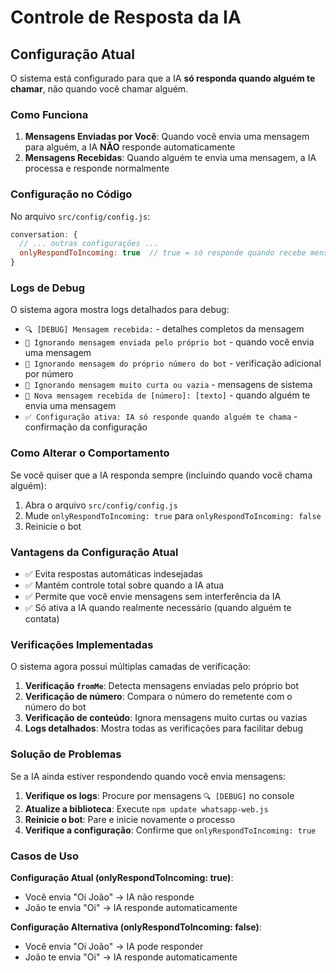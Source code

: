 # Controle de Resposta da IA

## Configuração Atual

O sistema está configurado para que a IA **só responda quando alguém te chamar**, não quando você chamar alguém.

### Como Funciona

1. **Mensagens Enviadas por Você**: Quando você envia uma mensagem para alguém, a IA **NÃO** responde automaticamente
2. **Mensagens Recebidas**: Quando alguém te envia uma mensagem, a IA processa e responde normalmente

### Configuração no Código

No arquivo `src/config/config.js`:

```javascript
conversation: {
  // ... outras configurações ...
  onlyRespondToIncoming: true  // true = só responde quando recebe mensagem
}
```

### Logs de Debug

O sistema agora mostra logs detalhados para debug:

- `🔍 [DEBUG] Mensagem recebida:` - detalhes completos da mensagem
- `🚫 Ignorando mensagem enviada pelo próprio bot` - quando você envia uma mensagem
- `🚫 Ignorando mensagem do próprio número do bot` - verificação adicional por número
- `🚫 Ignorando mensagem muito curta ou vazia` - mensagens de sistema
- `📱 Nova mensagem recebida de [número]: [texto]` - quando alguém te envia uma mensagem
- `✅ Configuração ativa: IA só responde quando alguém te chama` - confirmação da configuração

### Como Alterar o Comportamento

Se você quiser que a IA responda sempre (incluindo quando você chama alguém):

1. Abra o arquivo `src/config/config.js`
2. Mude `onlyRespondToIncoming: true` para `onlyRespondToIncoming: false`
3. Reinicie o bot

### Vantagens da Configuração Atual

- ✅ Evita respostas automáticas indesejadas
- ✅ Mantém controle total sobre quando a IA atua
- ✅ Permite que você envie mensagens sem interferência da IA
- ✅ Só ativa a IA quando realmente necessário (quando alguém te contata)

### Verificações Implementadas

O sistema agora possui múltiplas camadas de verificação:

1. **Verificação `fromMe`**: Detecta mensagens enviadas pelo próprio bot
2. **Verificação de número**: Compara o número do remetente com o número do bot
3. **Verificação de conteúdo**: Ignora mensagens muito curtas ou vazias
4. **Logs detalhados**: Mostra todas as verificações para facilitar debug

### Solução de Problemas

Se a IA ainda estiver respondendo quando você envia mensagens:

1. **Verifique os logs**: Procure por mensagens `🔍 [DEBUG]` no console
2. **Atualize a biblioteca**: Execute `npm update whatsapp-web.js`
3. **Reinicie o bot**: Pare e inicie novamente o processo
4. **Verifique a configuração**: Confirme que `onlyRespondToIncoming: true`

### Casos de Uso

**Configuração Atual (onlyRespondToIncoming: true)**:
- Você envia "Oi João" → IA não responde
- João te envia "Oi" → IA responde automaticamente

**Configuração Alternativa (onlyRespondToIncoming: false)**:
- Você envia "Oi João" → IA pode responder
- João te envia "Oi" → IA responde automaticamente
